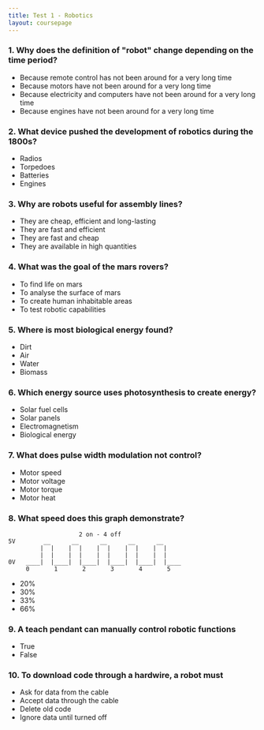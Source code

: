```yaml
---
title: Test 1 - Robotics
layout: coursepage
---
```


### 1. Why does the definition of "robot" change depending on the time period?

+ Because remote control has not been around for a very long time
+ Because motors have not been around for a very long time
+ Because electricity and computers have not been around for a very long time
+ Because engines have not been around for a very long time

### 2. What device pushed the development of robotics during the 1800s?

+ Radios
+ Torpedoes
+ Batteries
+ Engines

### 3. Why are robots useful for assembly lines?

+ They are cheap, efficient and long-lasting
+ They are fast and efficient
+ They are fast and cheap
+ They are available in high quantities

### 4. What was the goal of the mars rovers?

+ To find life on mars
+ To analyse the surface of mars
+ To create human inhabitable areas
+ To test robotic capabilities

### 5. Where is most biological energy found?

+ Dirt
+ Air
+ Water
+ Biomass

### 6. Which energy source uses photosynthesis to create energy?

+ Solar fuel cells
+ Solar panels
+ Electromagnetism
+ Biological energy

### 7. What does pulse width modulation not control?

+ Motor speed
+ Motor voltage
+ Motor torque
+ Motor heat

### 8. What speed does this graph demonstrate?


                        2 on - 4 off
    5V        __      __      __      __      __
             |  |    |  |    |  |    |  |    |  |
             |  |    |  |    |  |    |  |    |  |
    0V   ____|  |____|  |____|  |____|  |____|  |____
         0       1       2       3       4       5

+ 20%
+ 30%
+ 33%
+ 66%

### 9. A teach pendant can manually control robotic functions

+ True
+ False

### 10. To download code through a hardwire, a robot must

+ Ask for data from the cable
+ Accept data through the cable
+ Delete old code
+ Ignore data until turned off
